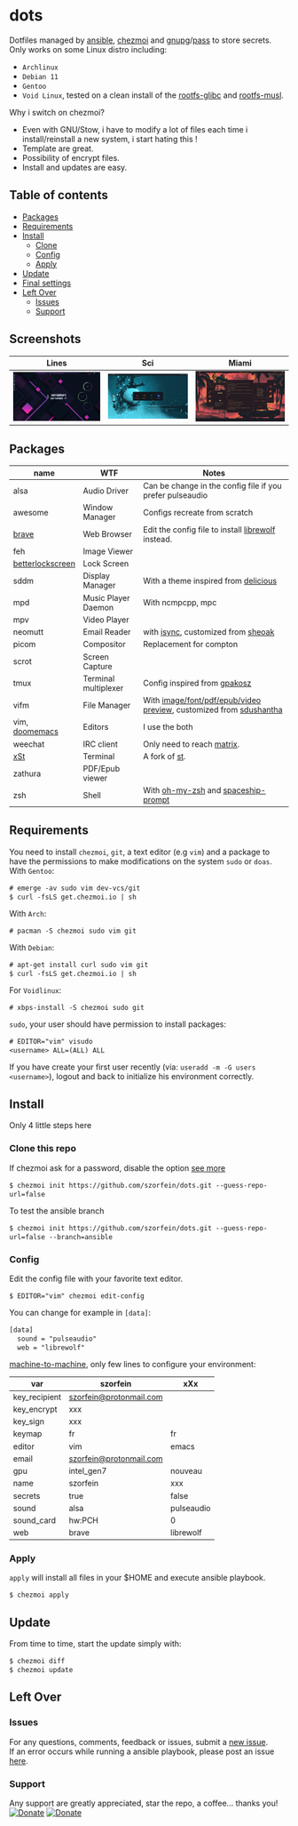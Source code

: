 # dots
Dotfiles managed by [ansible](https://www.ansible.com/), [chezmoi](https://www.chezmoi.io/) and [gnupg](https://gnupg.org/)/[pass](https://www.passwordstore.org/) to store secrets.  
Only works on some Linux distro including:

+ `Archlinux`
+ `Debian 11`
+ `Gentoo`
+ `Void Linux`, tested on a clean install of the [rootfs-glibc](https://voidlinux.org/download/) and [rootfs-musl](https://voidlinux.org/download/).

Why i switch on chezmoi?
+ Even with GNU/Stow, i have to modify a lot of files each time i install/reinstall a new system, i start hating this !
+ Template are great.
+ Possibility of encrypt files.
+ Install and updates are easy.

## Table of contents

<!--ts-->

   * [Packages](#packages)
   * [Requirements](#requirements)
   * [Install](#install)
     * [Clone](#clone-this-repo)
     * [Config](#config)
     * [Apply](#apply)
   * [Update](#update)
   * [Final settings](#final-settings)
   * [Left Over](#left-over)
     * [Issues](#issues)
     * [Support](#support)

<!--te-->

## Screenshots

| Lines | Sci | Miami |
| --- | --- | --- |
| ![](https://github.com/szorfein/unix-portfolio/raw/master/lines/monitor.png) | ![](https://github.com/szorfein/unix-portfolio/raw/master/sci/logout.png) | ![](https://github.com/szorfein/unix-portfolio/raw/master/miami/start_screen.png) |

## Packages

| name | WTF | Notes |
|---|---|---|
| alsa | Audio Driver | Can be change in the config file if you prefer pulseaudio |
| awesome | Window Manager | Configs recreate from scratch |
| [brave](https://brave.com/) | Web Browser | Edit the config file to install [librewolf](https://librewolf.net) instead. |
| feh | Image Viewer | |
| [betterlockscreen](https://github.com/pavanjadhaw/betterlockscreen) | Lock Screen | |
| sddm | Display Manager | With a theme inspired from [delicious](https://github.com/stuomas/delicious-sddm-theme) |
| mpd | Music Player Daemon | With ncmpcpp, mpc |
| mpv | Video Player | |
| neomutt | Email Reader | with [isync](https://isync.sourceforge.io/), customized from [sheoak](https://github.com/sheoak/neomutt-powerline-nerdfonts/) |
| picom | Compositor | Replacement for compton |
| scrot | Screen Capture | |
| tmux | Terminal multiplexer | Config inspired from [gpakosz](https://github.com/gpakosz/.tmux) |
| vifm | File Manager | With [image/font/pdf/epub/video preview](https://github.com/cirala/vifmimg), customized from [sdushantha](https://github.com/sdushantha/dotfiles) |
| vim, [doomemacs](https://github.com/doomemacs/doomemacs) | Editors | I use the both |
| weechat | IRC client | Only need to reach [matrix](https://matrix.org/). |
| [xSt](https://github.com/gnotclub/xst) | Terminal | A fork of [st](https://st.suckless.org/). |
| zathura | PDF/Epub viewer | |
| zsh | Shell | With [oh-my-zsh](https://github.com/ohmyzsh/ohmyzsh) and [spaceship-prompt](https://github.com/denysdovhan/spaceship-prompt) |

## Requirements
You need to install `chezmoi`, `git`, a text editor (e.g `vim`) and a package to have the permissions to make modifications on the system `sudo` or `doas`.  
With `Gentoo`:

    # emerge -av sudo vim dev-vcs/git
    $ curl -fsLS get.chezmoi.io | sh

With `Arch`:

    # pacman -S chezmoi sudo vim git

With `Debian`:

    # apt-get install curl sudo vim git
    $ curl -fsLS get.chezmoi.io | sh

For `Voidlinux`:

    # xbps-install -S chezmoi sudo git

`sudo`, your user should have permission to install packages:

    # EDITOR="vim" visudo
    <username> ALL=(ALL) ALL

If you have create your first user recently (via: `useradd -m -G users <username>`), logout and back to initialize his environment correctly.

## Install
Only 4 little steps here

### Clone this repo

If chezmoi ask for a password, disable the option [see more](https://www.chezmoi.io/reference/commands/init/)

    $ chezmoi init https://github.com/szorfein/dots.git --guess-repo-url=false

To test the ansible branch

    $ chezmoi init https://github.com/szorfein/dots.git --guess-repo-url=false --branch=ansible

### Config
Edit the config file with your favorite text editor.

    $ EDITOR="vim" chezmoi edit-config

You can change for example in `[data]`:

    [data]
      sound = "pulseaudio"
      web = "librewolf"

[machine-to-machine](https://www.chezmoi.io/user-guide/manage-machine-to-machine-differences/), only few lines to configure your environment:

| var | szorfein | xXx |
|---|---|---|
| key_recipient | szorfein@protonmail.com | |
| key_encrypt | xxx | |
| key_sign | xxx | |
| keymap | fr | fr |
| editor | vim | emacs |
| email | szorfein@protonmail.com | |
| gpu | intel_gen7 | nouveau |
| name | szorfein | xxx |
| secrets | true | false |
| sound | alsa | pulseaudio |
| sound_card | hw:PCH | 0 |
| web | brave | librewolf |

### Apply
`apply` will install all files in your $HOME and execute ansible playbook.

    $ chezmoi apply

## Update
From time to time, start the update simply with:

    $ chezmoi diff
    $ chezmoi update

## Left Over

### Issues
For any questions, comments, feedback or issues, submit a [new issue](https://github.com/szorfein/dots/issues/new).  
If an error occurs while running a ansible playbook, please post an issue [here](https://github.com/szorfein/ansible-collection-desktop/issues).

### Support
Any support are greatly appreciated, star the repo, a coffee... thanks you!  
[![Donate](https://img.shields.io/badge/don-liberapay-1ba9a4)](https://liberapay.com/szorfein) [![Donate](https://img.shields.io/badge/don-patreon-ab69f4)](https://www.patreon.com/szorfein)
